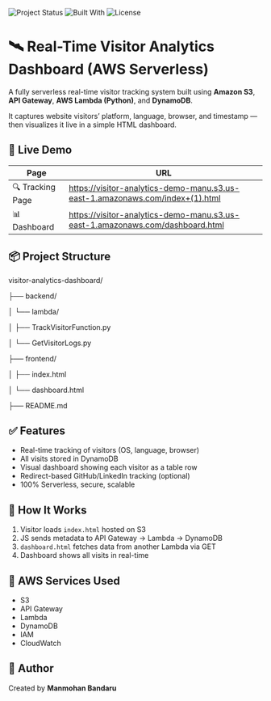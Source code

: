 ![Project Status](https://img.shields.io/badge/status-completed-brightgreen)
![Built With](https://img.shields.io/badge/built%20with-AWS%20Lambda%20%7C%20S3%20%7C%20DynamoDB-blue)
![License](https://img.shields.io/badge/license-MIT-lightgrey)


# 🛰️ Real-Time Visitor Analytics Dashboard (AWS Serverless)

A fully serverless real-time visitor tracking system built using **Amazon S3**, **API Gateway**, **AWS Lambda (Python)**, and **DynamoDB**.

It captures website visitors’ platform, language, browser, and timestamp — then visualizes it live in a simple HTML dashboard.

## 🚀 Live Demo

| Page            | URL |
|-----------------|-----|
| 🔍 Tracking Page | https://visitor-analytics-demo-manu.s3.us-east-1.amazonaws.com/index+(1).html |
| 📊 Dashboard     | https://visitor-analytics-demo-manu.s3.us-east-1.amazonaws.com/dashboard.html |


## 📦 Project Structure

visitor-analytics-dashboard/

├── backend/

│ └── lambda/

│ ├── TrackVisitorFunction.py

│ └── GetVisitorLogs.py

├── frontend/

│ ├── index.html

│ └── dashboard.html

├── README.md


## ✅ Features
- Real-time tracking of visitors (OS, language, browser)
- All visits stored in DynamoDB
- Visual dashboard showing each visitor as a table row
- Redirect-based GitHub/LinkedIn tracking (optional)
- 100% Serverless, secure, scalable

## 🧠 How It Works
1. Visitor loads `index.html` hosted on S3
2. JS sends metadata to API Gateway → Lambda → DynamoDB
3. `dashboard.html` fetches data from another Lambda via GET
4. Dashboard shows all visits in real-time

## 🧰 AWS Services Used
- S3
- API Gateway
- Lambda
- DynamoDB
- IAM
- CloudWatch

## 🙌 Author
Created by **Manmohan Bandaru**
